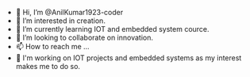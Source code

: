 - 👋 Hi, I’m @AnilKumar1923-coder
- 👀 I’m interested in creation.
- 🌱 I’m currently learning IOT and embedded system cource.
- 💞️ I’m looking to collaborate on innovation.
- 📫 How to reach me ...
- 🦾 I'm working on IOT projects and embedded systems as my interest makes me to do so.

<!---
AnilKumar1923-coder/AnilKumar1923-coder is a ✨ special ✨ repository because its `README.md` (this file) appears on your GitHub profile.
You can click the Preview link to take a look at your changes.
--->
 
